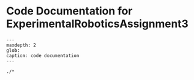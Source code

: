 
# Code Documentation for ExperimentalRoboticsAssignment3

```{toctree}
---
maxdepth: 2
glob:
caption: code documentation
---

./*

```
